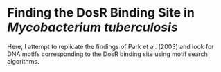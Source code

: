 # Finding the DosR Binding Site in *Mycobacterium tuberculosis*

Here, I attempt to replicate the findings of Park et al. (2003) and look for DNA motifs corresponding to the DosR binding site using motif search algorithms. 
